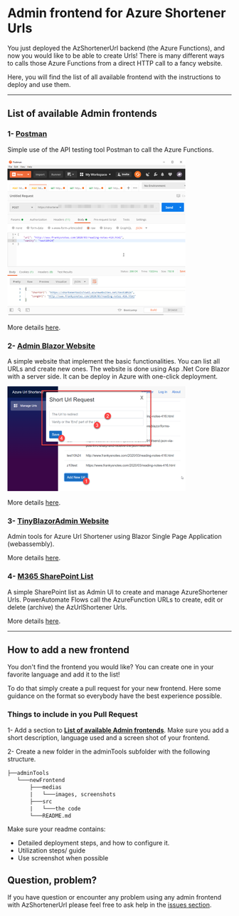 # Admin frontend for Azure Shortener Urls

You just deployed the AzShortenerUrl backend (the Azure Functions), and now you would like to be able to create Urls! There is many different ways to calls those Azure Functions from a direct HTTP call to a fancy website. 

Here, you will find the list of all available frontend with the instructions to deploy and use them.

---

## List of available Admin frontends


### 1- [Postman](postman/README.md)

Simple use of the API testing tool Postman to call the Azure Functions.

![Postman Create ShotUrl](medias/postman_createShotUrl.png)

More details [here](postman/README.md).


### 2- [Admin Blazor Website](adminBlazorWebsite/README.md)

A simple website that implement the basic functionalities. You can list all URLs and create new ones. The website is done using Asp .Net Core Blazor with a server side. It can be deploy in Azure with one-click deployment.  

![Postman Create ShotUrl](medias/adminBlazorWebsite.png)

More details [here](adminBlazorWebsite/README.md).


### 3- [TinyBlazorAdmin Website](https://github.com/FBoucher/TinyBlazorAdmin)
Admin tools for Azure Url Shortener using Blazor Single Page Application (webassembly).

More details [here](.../TinyBlazorAdmin).


### 4- [M365 SharePoint List](SharePointList/README.md)
A simple SharePoint list as Admin UI to create and manage AzureShortener Urls. PowerAutomate Flows call the AzureFunction URLs to create, edit or delete (archive) the AzUrlShortener Urls.

More details [here](SharePointList/README.md).

---

## How to add a new frontend

You don't find the frontend you would like? You can create one in your favorite language and add it to the list!

To do that simply create a pull request for your new frontend. Here some guidance on the format so everybody have the best experience possible.

### Things to include in you Pull Request

1- Add a section to **[List of available Admin frontends](#list-of-available-admin-frontends)**. Make sure you add a short description, language used and a screen shot of your frontend.

2- Create a new folder in the adminTools subfolder with the following structure.

```
├──adminTools
   └───newFrontend
       ├───medias
       |   └───images, screenshots
       ├───src
       |   └───the code
       └───README.md
```

Make sure your readme contains:
- Detailed deployment steps, and how to configure it.
- Utilization steps/ guide
- Use screenshot when possible


## Question, problem?

If you have question or encounter any problem using any admin frontend with AzShortenerUrl please feel free to ask help in the [issues section](https://github.com/FBoucher/AzUrlShortener/issues).